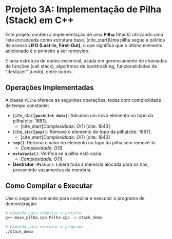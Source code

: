 # Projeto 3A: Implementação de Pilha (Stack) em C++

Este projeto contém a implementação de uma **Pilha** (Stack) utilizando uma lista encadeada como estrutura base. [cite_start]Uma pilha segue a política de acesso **LIFO (Last-In, First-Out)**, o que significa que o último elemento adicionado é o primeiro a ser removido.

É uma estrutura de dados essencial, usada em gerenciamento de chamadas de funções (call stack), algoritmos de backtracking, funcionalidades de "desfazer" (undo), entre outros.

## Operações Implementadas

A classe `Pilha` oferece as seguintes operações, todas com complexidade de tempo constante:

* [cite_start]**`push(int data)`**: Adiciona um novo elemento no topo da pilha[cite: 1681].
    * [cite_start]*Complexidade:* $O(1)$ [cite: 1843]
* [cite_start]**`pop()`**: Remove o elemento do topo da pilha[cite: 1687].
    * [cite_start]*Complexidade:* $O(1)$ [cite: 1843]
* **`top()`**: Retorna o valor do elemento no topo da pilha sem removê-lo.
    * *Complexidade:* $O(1)$
* **`estaVazia()`**: Verifica se a pilha está vazia.
    * *Complexidade:* $O(1)$
* **Destrutor `~Pilha()`**: Libera toda a memória alocada para os nós, prevenindo vazamentos de memória.

## Como Compilar e Executar

Use o seguinte comando para compilar e executar o programa de demonstração:

```bash
# Comando para compilar o projeto
g++ main_pilha.cpp Pilha.cpp -o stack_demo

# Comando para executar o programa
./stack_demo
